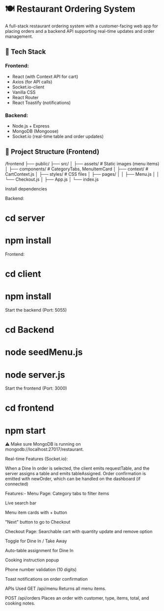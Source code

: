 # 🍽️ Restaurant Ordering System

A full-stack restaurant ordering system with a customer-facing web app for placing orders and a backend API supporting real-time updates and order management.

## 🔧 Tech Stack

### Frontend:
- React (with Context API for cart)
- Axios (for API calls)
- Socket.io-client
- Vanilla CSS
- React Router
- React Toastify (notifications)

### Backend:
- Node.js + Express
- MongoDB (Mongoose)
- Socket.io (real-time table and order updates)

## 📁 Project Structure (Frontend)

/frontend
├── public/
├── src/
│ ├── assets/ # Static images (menu items)
│ ├── components/ # CategoryTabs, MenuItemCard
│ ├── context/ # CartContext.js
│ ├── styles/ # CSS files
│ ├── pages/
│ │ ├── Menu.js
│ │ └── Checkout.js
│ ├── App.js
│ └── index.js

Install dependencies

Backend: 
  #  cd server
  #  npm install

Frontend:
   # cd client
   # npm install

Start the backend (Port: 5055)
 # cd Backend
 # node seedMenu.js
 # node server.js

Start the frontend (Port: 3000)
 # cd frontend
 # npm start

 ⚠️ Make sure MongoDB is running on mongodb://localhost:27017/restaurant.

Real-time Features (Socket.io):

When a Dine In order is selected, the client emits requestTable, and the server assigns a table and emits tableAssigned.
Order confirmation is emitted with newOrder, which can be handled on the dashboard (if connected) 

Features:-
Menu Page:
Category tabs to filter items

Live search bar

Menu item cards with + button

"Next" button to go to Checkout

Checkout Page:
Searchable cart with quantity update and remove option

Toggle for Dine In / Take Away

Auto-table assignment for Dine In

Cooking instruction popup

Phone number validation (10 digits)

Toast notifications on order confirmation

APIs Used
GET /api/menu
Returns all menu items.

POST /api/orders
Places an order with customer, type, items, total, and cooking notes.

